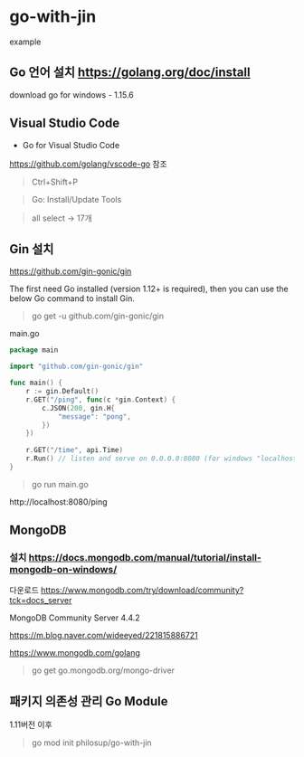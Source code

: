 # go-with-jin
example

## Go 언어 설치 https://golang.org/doc/install

download go for windows - 1.15.6

## Visual Studio Code
- Go for Visual Studio Code

https://github.com/golang/vscode-go 참조

> Ctrl+Shift+P

> Go: Install/Update Tools 

> all select -> 17개

## Gin 설치
https://github.com/gin-gonic/gin

The first need Go installed (version 1.12+ is required), then you can use the below Go command to install Gin.

> go get -u github.com/gin-gonic/gin


main.go
```go
package main

import "github.com/gin-gonic/gin"

func main() {
	r := gin.Default()
	r.GET("/ping", func(c *gin.Context) {
		c.JSON(200, gin.H{
			"message": "pong",
		})
    })
    
    r.GET("/time", api.Time)
	r.Run() // listen and serve on 0.0.0.0:8080 (for windows "localhost:8080")
}

```
> go run main.go

http://localhost:8080/ping

## MongoDB  

### 설치 https://docs.mongodb.com/manual/tutorial/install-mongodb-on-windows/

다운로드 
https://www.mongodb.com/try/download/community?tck=docs_server

MongoDB Community Server 4.4.2

https://m.blog.naver.com/wideeyed/221815886721



https://www.mongodb.com/golang

> go get go.mongodb.org/mongo-driver

## 패키지 의존성 관리  Go Module

1.11버전 이후

> go mod init philosup/go-with-jin